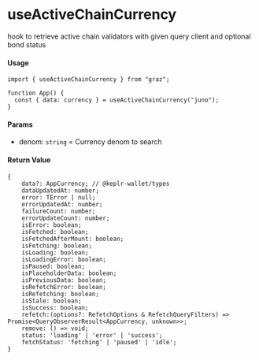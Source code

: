 # useActiveChainCurrency

hook to retrieve active chain validators with given query client and optional bond status

#### Usage

```tsx
import { useActiveChainCurrency } from "graz";

function App() {
  const { data: currency } = useActiveChainCurrency("juno");
}
```

#### Params

- denom: `string` = Currency denom to search

#### Return Value

```tsx
{
    data?: AppCurrency; // @keplr-wallet/types
    dataUpdatedAt: number;
    error: TError | null;
    errorUpdatedAt: number;
    failureCount: number;
    errorUpdateCount: number;
    isError: boolean;
    isFetched: boolean;
    isFetchedAfterMount: boolean;
    isFetching: boolean;
    isLoading: boolean;
    isLoadingError: boolean;
    isPaused: boolean;
    isPlaceholderData: boolean;
    isPreviousData: boolean;
    isRefetchError: boolean;
    isRefetching: boolean;
    isStale: boolean;
    isSuccess: boolean;
    refetch:(options?: RefetchOptions & RefetchQueryFilters) => Promise<QueryObserverResult<AppCurrency, unknown>>;
    remove: () => void;
    status: 'loading' | 'error' | 'success';
    fetchStatus: 'fetching' | 'paused' | 'idle';
}
```
